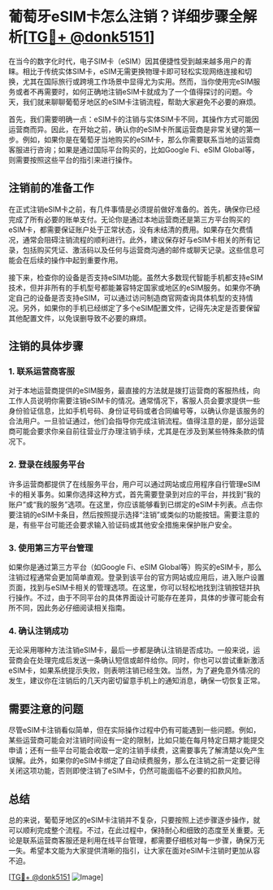 # 葡萄牙eSIM卡怎么注销？详细步骤全解析[[TG💪+ @donk5151](https://t.me/s/donk5151)]

在当今的数字化时代，电子SIM卡（eSIM）因其便捷性受到越来越多用户的青睐。相比于传统实体SIM卡，eSIM无需更换物理卡即可轻松实现网络连接和切换，尤其在国际旅行或跨境工作场景中显得尤为实用。然而，当你使用完eSIM服务或者不再需要时，如何正确地注销eSIM卡就成为了一个值得探讨的问题。今天，我们就来聊聊葡萄牙地区的eSIM卡注销流程，帮助大家避免不必要的麻烦。

首先，我们需要明确一点：eSIM卡的注销与实体SIM卡不同，其操作方式可能因运营商而异。因此，在开始之前，确认你的eSIM卡所属运营商是非常关键的第一步。例如，如果你是在葡萄牙当地购买的eSIM卡，那么你需要联系当地的运营商客服进行咨询；如果是通过国际平台购买的，比如Google Fi、eSIM Global等，则需要按照这些平台的指引来进行操作。

## 注销前的准备工作

在正式注销eSIM卡之前，有几件事情是必须提前做好准备的。首先，确保你已经完成了所有必要的账单支付。无论你是通过本地运营商还是第三方平台购买的eSIM卡，都需要保证账户处于正常状态，没有未结清的费用。如果存在欠费情况，通常会阻碍注销流程的顺利进行。此外，建议保存好与eSIM卡相关的所有记录，包括购买凭证、激活码以及任何与运营商沟通的邮件或聊天记录。这些信息可能会在后续的操作中起到重要作用。

接下来，检查你的设备是否支持eSIM功能。虽然大多数现代智能手机都支持eSIM技术，但并非所有的手机型号都能兼容特定国家或地区的eSIM服务。如果你不确定自己的设备是否支持eSIM，可以通过访问制造商官网查询具体机型的支持情况。另外，如果你的手机已经绑定了多个eSIM配置文件，记得先决定是否要保留其他配置文件，以免误删导致不必要的麻烦。

## 注销的具体步骤

### 1. 联系运营商客服

对于本地运营商提供的eSIM服务，最直接的方法就是拨打运营商的客服热线，向工作人员说明你需要注销eSIM卡的情况。通常情况下，客服人员会要求提供一些身份验证信息，比如手机号码、身份证号码或者合同编号等，以确认你是该服务的合法用户。一旦验证通过，他们会指导你完成注销流程。值得注意的是，部分运营商可能会要求你亲自前往营业厅办理注销手续，尤其是在涉及到某些特殊条款的情况下。

### 2. 登录在线服务平台

许多运营商都提供了在线服务平台，用户可以通过网站或应用程序自行管理eSIM卡的相关事务。如果你选择这种方式，首先需要登录到对应的平台，并找到“我的账户”或“我的服务”选项。在这里，你应该能够看到已绑定的eSIM卡列表。点击你要注销的eSIM卡条目，然后按照提示选择“注销”或类似的功能按钮。需要注意的是，有些平台可能还会要求输入验证码或其他安全措施来保护账户安全。

### 3. 使用第三方平台管理

如果你是通过第三方平台（如Google Fi、eSIM Global等）购买的eSIM卡，那么注销过程通常会更加简单直观。登录到该平台的官方网站或应用后，进入账户设置页面，找到与eSIM卡相关的管理选项。在这里，你可以轻松地找到注销按钮并执行操作。不过，由于不同平台的具体界面设计可能存在差异，具体的步骤可能会有所不同，因此务必仔细阅读相关指南。

### 4. 确认注销成功

无论采用哪种方法注销eSIM卡，最后一步都是确认注销是否成功。一般来说，运营商会在处理完成后发送一条确认短信或邮件给你。同时，你也可以尝试重新激活eSIM卡，如果系统提示失败，则表明注销已经生效。当然，为了避免意外情况的发生，建议你在注销后的几天内密切留意手机上的通知消息，确保一切恢复正常。

## 需要注意的问题

尽管eSIM卡注销看似简单，但在实际操作过程中仍有可能遇到一些问题。例如，某些运营商可能会对注销时间设有一定的限制，比如只能在每月特定日期才能提交申请；还有一些平台可能会收取一定的注销手续费，这需要事先了解清楚以免产生误解。此外，如果你的eSIM卡绑定了自动续费服务，那么在注销之前一定要记得关闭这项功能，否则即使注销了eSIM卡，仍然可能面临不必要的扣款风险。

## 总结

总的来说，葡萄牙地区的eSIM卡注销并不复杂，只要按照上述步骤逐步操作，就可以顺利完成整个流程。不过，在此过程中，保持耐心和细致的态度至关重要。无论是联系运营商客服还是利用在线平台管理，都需要仔细核对每一步骤，确保万无一失。希望本文能为大家提供清晰的指引，让大家在面对eSIM卡注销时更加从容不迫。

[[TG💪+ @donk5151](https://t.me/s/donk5151) ![Image](https://i.postimg.cc/rwNCRYN7/Snipaste-2025-04-30-17-27-05.png)]